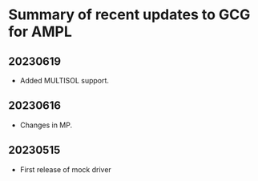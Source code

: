 Summary of recent updates to GCG for AMPL
=========================================


## 20230619
- Added MULTISOL support.


## 20230616
- Changes in MP.


## 20230515
- First release of mock driver
